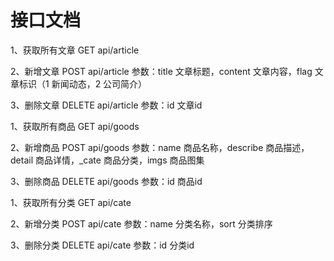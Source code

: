 # 接口文档

1、获取所有文章
GET api/article

2、新增文章
POST api/article
参数：title 文章标题，content 文章内容，flag 文章标识（1 新闻动态，2 公司简介）

3、删除文章
DELETE api/article
参数：id 文章id

1、获取所有商品
GET api/goods

2、新增商品
POST api/goods
参数：name 商品名称，describe 商品描述，detail 商品详情，_cate 商品分类，imgs 商品图集

3、删除商品
DELETE api/goods
参数：id 商品id

1、获取所有分类
GET api/cate

2、新增分类
POST api/cate
参数：name 分类名称，sort 分类排序

3、删除分类
DELETE api/cate
参数：id 分类id